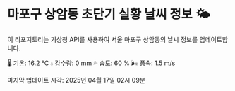 
# 마포구 상암동 초단기 실황 날씨 정보 🌤️

이 리포지토리는 기상청 API를 사용하여 서울 마포구 상암동의 날씨 정보를 업데이트합니다. 

🌡️ 기온: 16.2 ℃
💧 강수량: 0 mm
💦 습도: 60 %
🌬️ 풍속: 1.5 m/s

마지막 업데이트 시각: 2025년 04월 17일 02시 09분    
